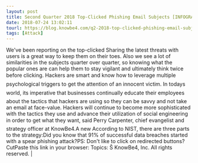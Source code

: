 ```yaml
---
layout: post
title: Second Quarter 2018 Top-Clicked Phishing Email Subjects [INFOGRAPHIC]
date: 2018-07-24 13:02:11
tourl: https://blog.knowbe4.com/q2-2018-top-clicked-phishing-email-subjects
tags: [Attack]
---
```

We've been reporting on the top-clicked Sharing the latest threats with users is a great way to keep them on their toes. Also we see a lot of similarities in the subjects quarter over quarter, so knowing what the popular ones are can help them to stay vigilant and ultimately think twice before clicking. Hackers are smart and know how to leverage multiple psychological triggers to get the attention of an innocent victim. In todays world, its imperative that businesses continually educate their employees about the tactics that hackers are using so they can be savvy and not take an email at face-value. Hackers will continue to become more sophisticated with the tactics they use and advance their utilization of social engineering in order to get what they want, said Perry Carpenter, chief evangelist and strategy officer at KnowBe4.A new According to NIST, there are three parts to the strategy:Did you know that 91% of successful data breaches started with a spear phishing attack?PS: Don't like to click on redirected buttons? CutPaste this link in your browser: Topics: Š KnowBe4, Inc. All rights reserved. | 